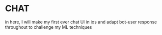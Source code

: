 # CHAT
in here, I will make my first ever chat UI in ios and adapt bot-user response throughout to challenge my ML techniques
